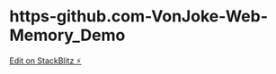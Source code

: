# https-github.com-VonJoke-Web-Memory_Demo

[Edit on StackBlitz ⚡️](https://stackblitz.com/edit/js-sjm8oq)